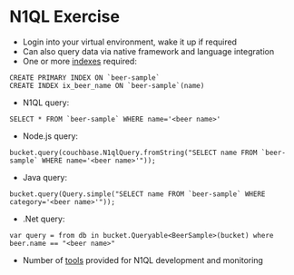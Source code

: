 # N1QL Exercise #

* Login into your virtual environment, wake it up if required 
* Can also query data via native framework and language integration
* One or more <a href="http://developer.couchbase.com/documentation/server/current/n1ql/n1ql-language-reference/createprimaryindex.html" target="_blank">indexes</a> required:  
```
CREATE PRIMARY INDEX ON `beer-sample`
CREATE INDEX ix_beer_name ON `beer-sample`(name)
```
* N1QL query:
```
SELECT * FROM `beer-sample` WHERE name='<beer name>'
```
* Node.js query:
```
bucket.query(couchbase.N1qlQuery.fromString("SELECT name FROM `beer-sample` WHERE name='<beer name>'"));
```
* Java query:
```
bucket.query(Query.simple("SELECT name FROM `beer-sample` WHERE category='<beer name>'"));
```
* .Net query:
```
var query = from db in bucket.Queryable<BeerSample>(bucket) where beer.name == "<beer name>"
```
* Number of <a href="http://developer.couchbase.com/documentation/server/current/tools/tools-ref.html" target="_blank">tools</a> provided for N1QL development and monitoring
